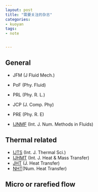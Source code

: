 ```yaml
---
layout: post
title: "需要关注的杂志"
categories:
- kuoyan
tags:
- note


---
```


General
-------------------------
*   JFM   (J Fluid Mech.)
*   PoF   (Phy. Fluid)
*   PRL   (Phy. R. L.)

*   JCP   (J. Comp. Phy)
*   PRE   (Phy. R. E)
*   [IJNMF](http://onlinelibrary.wiley.com/journal/10.1002/\(ISSN\)1097-0363)
    (Int. J. Num. Methods in Fluids)

Thermal related
---------------
*   [IJTS](http://www.journals.elsevier.com/international-journal-of-thermal-sciences/)
    (Int. J.  Thermal Sci.)
*   [IJHMT](http://www.journals.elsevier.com/international-journal-of-heat-and-mass-transfer/)
    (Int. J.  Heat & Mass Transfer)
*   [JHT](http://heattransfer.asmedigitalcollection.asme.org/journal.aspx) (J. Heat Transfer)
*   [NHT](http://www.tandfonline.com/action/aboutThisJournal?journalCode=unht20#)(Num. Heat Transfer)



Micro or rarefied flow
----------------------
